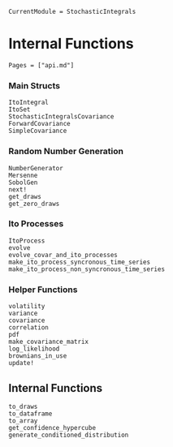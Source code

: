 ```@meta
CurrentModule = StochasticIntegrals
```

# Internal Functions

```@index
Pages = ["api.md"]
```

### Main Structs

```@docs
ItoIntegral
ItoSet
StochasticIntegralsCovariance
ForwardCovariance
SimpleCovariance
```

### Random Number Generation

```@docs
NumberGenerator
Mersenne
SobolGen
next!
get_draws
get_zero_draws
```

### Ito Processes

```@docs
ItoProcess
evolve
evolve_covar_and_ito_processes
make_ito_process_syncronous_time_series
make_ito_process_non_syncronous_time_series
```

### Helper Functions

```@docs
volatility
variance
covariance
correlation
pdf
make_covariance_matrix
log_likelihood
brownians_in_use
update!
```

## Internal Functions

```@docs
to_draws
to_dataframe
to_array
get_confidence_hypercube
generate_conditioned_distribution
```
